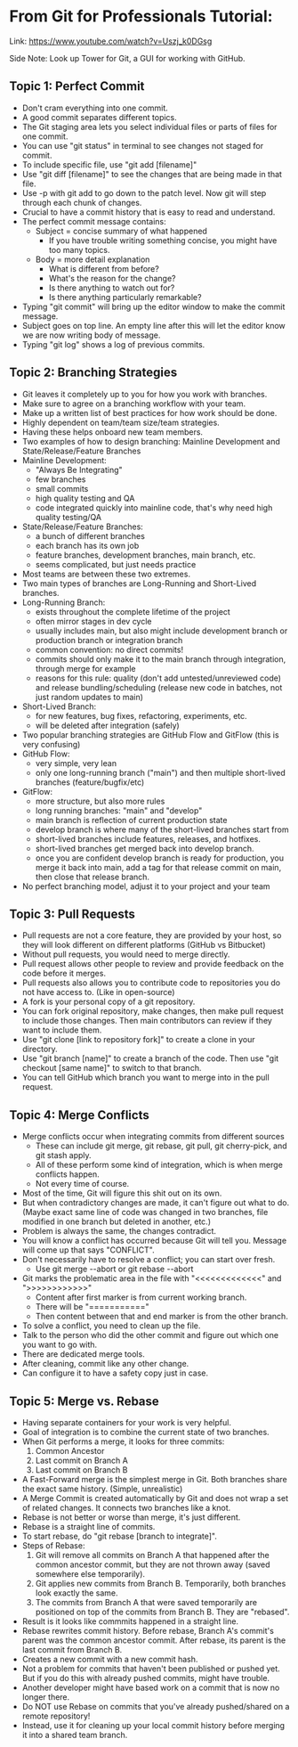 # From Git for Professionals Tutorial:
Link: https://www.youtube.com/watch?v=Uszj_k0DGsg

Side Note: Look up Tower for Git, a GUI for working with GitHub.

## Topic 1: Perfect Commit
- Don't cram everything into one commit.
- A good commit separates different topics.
- The Git staging area lets you select individual files or parts of files for one commit.
- You can use "git status" in terminal to see changes not staged for commit.
- To include specific file, use "git add [filename]"
- Use "git diff [filename]" to see the changes that are being made in that file.
- Use -p with git add to go down to the patch level. Now git will step through each chunk of changes.
- Crucial to have a commit history that is easy to read and understand.
- The perfect commit message contains:
  * Subject = concise summary of what happened
    - If you have trouble writing something concise, you might have too many topics.
  * Body = more detail explanation
    - What is different from before?
    - What's the reason for the change?
    - Is there anything to watch out for?
    - Is there anything particularly remarkable?
- Typing "git commit" will bring up the editor window to make the commit message.
- Subject goes on top line. An empty line after this will let the editor know we are now writing body of message.
- Typing "git log" shows a log of previous commits.

## Topic 2: Branching Strategies
  - Git leaves it completely up to you for how you work with branches.
  - Make sure to agree on a branching workflow with your team.
  - Make up a written list of best practices for how work should be done.
  - Highly dependent on team/team size/team strategies.
  - Having these helps onboard new team members.
  - Two examples of how to design branching: Mainline Development and State/Release/Feature Branches
  - Mainline Development:
    * "Always Be Integrating"
    * few branches
    * small commits
    * high quality testing and QA
    * code integrated quickly into mainline code, that's why need high quality testing/QA
  - State/Release/Feature Branches:
    * a bunch of different branches
    * each branch has its own job
    * feature branches, development branches, main branch, etc.
    * seems complicated, but just needs practice
  - Most teams are between these two extremes.
  - Two main types of branches are Long-Running and Short-Lived branches.
  - Long-Running Branch:
    * exists throughout the complete lifetime of the project
    * often mirror stages in dev cycle
    * usually includes main, but also might include development branch or production branch or integration branch
    * common convention: no direct commits!
    * commits should only make it to the main branch through integration, through merge for example
    * reasons for this rule: quality (don't add untested/unreviewed code) and release bundling/scheduling (release new code in batches, not just random updates to main)
  - Short-Lived Branch:
    * for new features, bug fixes, refactoring, experiments, etc.
    * will be deleted after integration (safely)
  - Two popular branching strategies are GitHub Flow and GitFlow (this is very confusing)
  - GitHub Flow:
    * very simple, very lean
    * only one long-running branch ("main") and then multiple short-lived branches (feature/bugfix/etc)
  - GitFlow:
    * more structure, but also more rules
    * long running branches: "main" and "develop"
    * main branch is reflection of current production state
    * develop branch is where many of the short-lived branches start from
    * short-lived branches include features, releases, and hotfixes.
    * short-lived branches get merged back into develop branch.
    * once you are confident develop branch is ready for production, you merge it back into main, add a tag for that release commit on main, then close that release branch.
  - No perfect branching model, adjust it to your project and your team

## Topic 3: Pull Requests
  - Pull requests are not a core feature, they are provided by your host, so they will look different on different platforms (GitHub vs Bitbucket)
  - Without pull requests, you would need to merge directly.
  - Pull request allows other people to review and provide feedback on the code before it merges.
  - Pull requests also allows you to contribute code to repositories you do not have access to. (Like in open-source)
  - A fork is your personal copy of a git repository.
  - You can fork original repository, make changes, then make pull request to include those changes. Then main contributors can review if they want to include them.
  - Use "git clone [link to repository fork]" to create a clone in your directory.
  - Use "git branch [name]" to create a branch of the code. Then use "git checkout [same name]" to switch to that branch.
  - You can tell GitHub which branch you want to merge into in the pull request.

## Topic 4: Merge Conflicts
  - Merge conflicts occur when integrating commits from different sources
    * These can include git merge, git rebase, git pull, git cherry-pick, and git stash apply.
    * All of these perform some kind of integration, which is when merge conflicts happen.
    * Not every time of course.
  - Most of the time, Git will figure this shit out on its own.
  - But when contradictory changes are made, it can't figure out what to do. (Maybe exact same line of code was changed in two branches, file modified in one branch but deleted in another, etc.)
  - Problem is always the same, the changes contradict.
  - You will know a conflict has occurred because Git will tell you. Message will come up that says "CONFLICT".
  - Don't necessarily have to resolve a conflict; you can start over fresh.
    * Use git merge --abort or git rebase --abort
  - Git marks the problematic area in the file with "<<<<<<<<<<<<<" and ">>>>>>>>>>>>"
    * Content after first marker is from current working branch.
    * There will be "==========="
    * Then content between that and end marker is from the other branch.
  - To solve a conflict, you need to clean up the file.
  - Talk to the person who did the other commit and figure out which one you want to go with.
  - There are dedicated merge tools.
  - After cleaning, commit like any other change.
  - Can configure it to have a safety copy just in case.

## Topic 5: Merge vs. Rebase
  - Having separate containers for your work is very helpful.
  - Goal of integration is to combine the current state of two branches.
  - When Git performs a merge, it looks for three commits:
    1. Common Ancestor
    2. Last commit on Branch A
    3. Last commit on Branch B
  - A Fast-Forward merge is the simplest merge in Git. Both branches share the exact same history.  (Simple, unrealistic)
  - A Merge Commit is created automatically by Git and does not wrap a set of related changes. It connects two branches like a knot.
  - Rebase is not better or worse than merge, it's just different.
  - Rebase is a straight line of commits.
  - To start rebase, do "git rebase [branch to integrate]".
  - Steps of Rebase:
    1. Git will remove all commits on Branch A that happened after the common ancestor commit, but they are not thrown away (saved somewhere else temporarily).
    2. Git applies new commits from Branch B.  Temporarily, both branches look exactly the same.
    3. The commits from Branch A that were saved temporarily are positioned on top of the commits from Branch B. They are "rebased".
  - Result is it looks like commmits happened in a straight line.
  - Rebase rewrites commit history. Before rebase, Branch A's commit's parent was the common ancestor commit. After rebase, its parent is the last commit from Branch B.
  - Creates a new commit with a new commit hash.
  - Not a problem for commits that haven't been published or pushed yet. But if you do this with already pushed commits, might have trouble.
  - Another developer might have based work on a commit that is now no longer there.
  - Do NOT use Rebase on commits that you've already pushed/shared on a remote repository!
  - Instead, use it for cleaning up your local commit history before merging it into a shared team branch.
